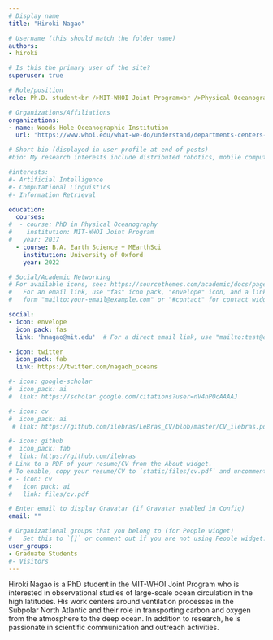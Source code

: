 ```yaml
---
# Display name
title: "Hiroki Nagao"

# Username (this should match the folder name)
authors:
- hiroki

# Is this the primary user of the site?
superuser: true

# Role/position
role: Ph.D. student<br />MIT-WHOI Joint Program<br />Physical Oceanography

# Organizations/Affiliations
organizations:
- name: Woods Hole Oceanographic Institution
  url: "https://www.whoi.edu/what-we-do/understand/departments-centers-labs/po/"

# Short bio (displayed in user profile at end of posts)
#bio: My research interests include distributed robotics, mobile computing and programmable matter.

#interests:
#- Artificial Intelligence
#- Computational Linguistics
#- Information Retrieval

education:
  courses:
#  - course: PhD in Physical Oceanography
#    institution: MIT-WHOI Joint Program
#   year: 2017
  - course: B.A. Earth Science + MEarthSci
    institution: University of Oxford    
    year: 2022

# Social/Academic Networking
# For available icons, see: https://sourcethemes.com/academic/docs/page-builder/#icons
#   For an email link, use "fas" icon pack, "envelope" icon, and a link in the
#   form "mailto:your-email@example.com" or "#contact" for contact widget.

social:
- icon: envelope
  icon_pack: fas
  link: 'hnagao@mit.edu'  # For a direct email link, use "mailto:test@example.org".

- icon: twitter
  icon_pack: fab
  link: https://twitter.com/nagaoh_oceans

#- icon: google-scholar
#  icon_pack: ai
#  link: https://scholar.google.com/citations?user=nV4nPOcAAAAJ

#- icon: cv
#  icon_pack: ai
 # link: https://github.com/ilebras/LeBras_CV/blob/master/CV_ilebras.pdf

#- icon: github
#  icon_pack: fab
#  link: https://github.com/ilebras
# Link to a PDF of your resume/CV from the About widget.
# To enable, copy your resume/CV to `static/files/cv.pdf` and uncomment the lines below.
# - icon: cv
#   icon_pack: ai
#   link: files/cv.pdf

# Enter email to display Gravatar (if Gravatar enabled in Config)
email: ""

# Organizational groups that you belong to (for People widget)
#   Set this to `[]` or comment out if you are not using People widget.
user_groups:
- Graduate Students
#- Visitors
---
```

Hiroki Nagao is a PhD student in the MIT-WHOI Joint Program who is interested in 
observational studies of large-scale ocean circulation in the high latitudes. His work centers 
around ventilation processes in the Subpolar North Atlantic and their role in transporting carbon 
and oxygen from the atmosphere to the deep ocean. In addition to research, he is passionate in 
scientific communication and outreach activities.